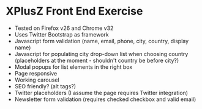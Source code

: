 XPlusZ Front End Exercise
======
- Tested on Firefox v26 and Chrome v32
- Uses Twitter Bootstrap as framework
- Javascript form validation (name, email, phone, city, country, display name)
- Javascript for populating city drop-down list when choosing country (placeholders at the moment - shouldn't country be before city?)
- Modal popups for list elements in the right box
- Page responsive
- Working carousel
- SEO friendly? (alt tags?)
- Twitter placeholders (I assume the page requires Twitter integration)
- Newsletter form validation (requires checked checkbox and valid email)
